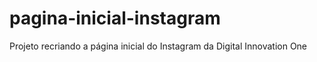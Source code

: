 # pagina-inicial-instagram

Projeto recriando a página inicial do Instagram da Digital Innovation One

